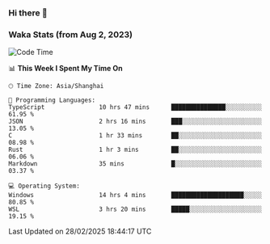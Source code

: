 ### Hi there 👋

### Waka Stats (from Aug 2, 2023)

<!--START_SECTION:waka-->
![Code Time](http://img.shields.io/badge/Code%20Time-669%20hrs%2051%20mins-blue)

📊 **This Week I Spent My Time On** 

```text
🕑︎ Time Zone: Asia/Shanghai

💬 Programming Languages: 
TypeScript               10 hrs 47 mins      ███████████████░░░░░░░░░░   61.95 % 
JSON                     2 hrs 16 mins       ███░░░░░░░░░░░░░░░░░░░░░░   13.05 % 
C                        1 hr 33 mins        ██░░░░░░░░░░░░░░░░░░░░░░░   08.98 % 
Rust                     1 hr 3 mins         ██░░░░░░░░░░░░░░░░░░░░░░░   06.06 % 
Markdown                 35 mins             █░░░░░░░░░░░░░░░░░░░░░░░░   03.37 % 

💻 Operating System: 
Windows                  14 hrs 4 mins       ████████████████████░░░░░   80.85 % 
WSL                      3 hrs 20 mins       █████░░░░░░░░░░░░░░░░░░░░   19.15 % 
```


 Last Updated on 28/02/2025 18:44:17 UTC
<!--END_SECTION:waka-->
